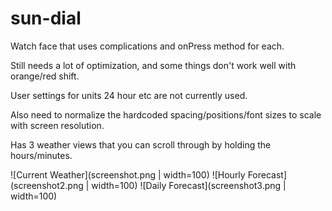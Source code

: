 # sun-dial

Watch face that uses complications and onPress method for each. 

Still needs a lot of optimization, and some things don't work well with orange/red shift. 

User settings for units 24 hour etc are not currently used.

Also need to normalize the hardcoded spacing/positions/font sizes to scale with screen resolution. 

Has 3 weather views that you can scroll through by holding the hours/minutes.

![Current Weather](screenshot.png | width=100)
![Hourly Forecast](screenshot2.png | width=100)
![Daily Forecast](screenshot3.png | width=100)

